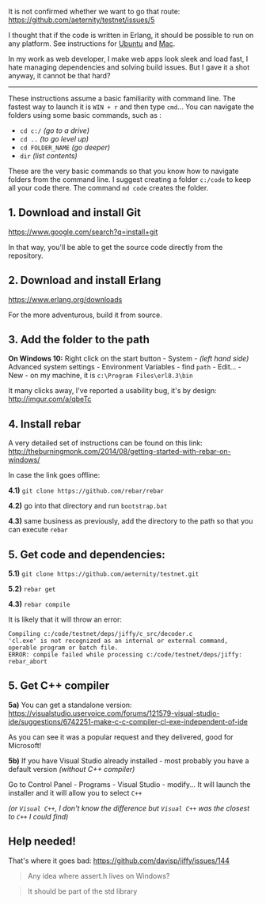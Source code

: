 It is not confirmed whether we want to go that route: https://github.com/aeternity/testnet/issues/5

I thought that if the code is written in Erlang, it should be possible to run on any platform. See instructions for [Ubuntu](https://github.com/aeternity/testnet/blob/master/docs/compile_ubuntu.md) and [Mac](https://github.com/aeternity/testnet/blob/master/docs/compile_mac.md).

In my work as web developer, I make web apps look sleek and load fast, I hate managing dependencies and solving build issues. But I gave it a shot anyway, it cannot be that hard?

----

These instructions assume a basic familiarity with command line. The fastest way to launch it is `WIN + r` and then type `cmd`... You can navigate the folders using some basic commands, such as :

* `cd c:/` _(go to a drive)_ 
* `cd ..` _(to go level up)_ 
* `cd FOLDER_NAME` _(go deeper)_ 
* `dir` _(list contents)_

These are the very basic commands so that you know how to navigate folders from the command line. I suggest creating a folder `c:/code` to keep all your code there. The command `md code` creates the folder.

## 1. Download and install Git

https://www.google.com/search?q=install+git

In that way, you'll be able to get the source code directly from the repository.

## 2. Download and install Erlang

https://www.erlang.org/downloads

For the more adventurous, build it from source.

## 3. Add the folder to the path

**On Windows 10:** Right click on the start button - System - _(left hand side)_ Advanced system settings - Environment Variables - find `path` - Edit... - New - on my machine, it is `c:\Program Files\erl8.3\bin`

It many clicks away, I've reported a usability bug, it's by design: http://imgur.com/a/qbeTc


## 4. Install rebar

A very detailed set of instructions can be found on this link: http://theburningmonk.com/2014/08/getting-started-with-rebar-on-windows/

In case the link goes offline:

**4.1)** `git clone https://github.com/rebar/rebar`

**4.2)** go into that directory and run `bootstrap.bat`

**4.3)** same business as previously, add the directory to the path so that you can execute `rebar`


## 5. Get code and dependencies:

**5.1)** `git clone https://github.com/aeternity/testnet.git`

**5.2)** `rebar get`

**4.3)** `rebar compile`

It is likely that it will throw an error:

```
Compiling c:/code/testnet/deps/jiffy/c_src/decoder.c
'cl.exe' is not recognized as an internal or external command,
operable program or batch file.
ERROR: compile failed while processing c:/code/testnet/deps/jiffy: rebar_abort
```

## 5. Get C++ compiler

**5a)** You can get a standalone version: https://visualstudio.uservoice.com/forums/121579-visual-studio-ide/suggestions/6742251-make-c-c-compiler-cl-exe-independent-of-ide

As you can see it was a popular request and they delivered, good for Microsoft!

**5b)** If you have Visual Studio already installed - most probably you have a default version _(without C++ compiler)_

Go to Control Panel - Programs - Visual Studio - modify... It will launch the installer and it will allow you to select `C++` 

_(or `Visual C++`, I don't know the difference but `Visual C++` was the closest to `C++` I could find)_

## Help needed!

That's where it goes bad: https://github.com/davisp/jiffy/issues/144

> Any idea where assert.h lives on Windows?

> It should be part of the std library